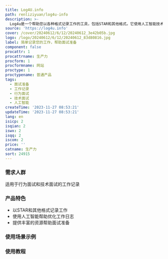 ```yaml
---
title: Log4U.info
path: renliziyuan/log4u-info
description: >-
  Log4u是一个帮助您以各种格式记录工作的工具，包括STAR和其他格式。它使用人工智能技术，使记录工作变得简单和高效。通过Log4u，您可以快速创建工作日志并使用AI进行优化。它是一个免费的服务。Log4u还提供丰富的资源，帮助您准备行为面试，并提高在面试中的成功率。
source: 'https://log4u.info'
cover: /cover/20240612/6/12/20240612_3e42b05b.jpg
logo: /logo/20240612/6/12/20240612_83d80816.jpg
label: 简单记录您的工作，帮助面试准备
component: false
procattr: 1
procattrname: 生产力
procform: 1
procformname: 网站
proctype: 1
proctypename: 普通产品
tags:
  - 面试准备
  - 工作记录
  - 行为面试
  - 技术面试
  - 人工智能
createTime: '2023-11-27 08:53:21'
updateTime: '2023-11-27 08:53:21'
lang: en
isicp: 2
isqian: 2
iswx: 2
isqq: 2
iscom: 2
price: ''
catname: 生产力
sort: 24915
---
```




### 需求人群
适用于行为面试和技术面试的工作记录

### 产品特色
- 以STAR和其他格式记录工作
- 使用人工智能帮助优化工作日志
- 提供丰富的资源帮助面试准备

### 使用场景示例


### 使用教程


  
